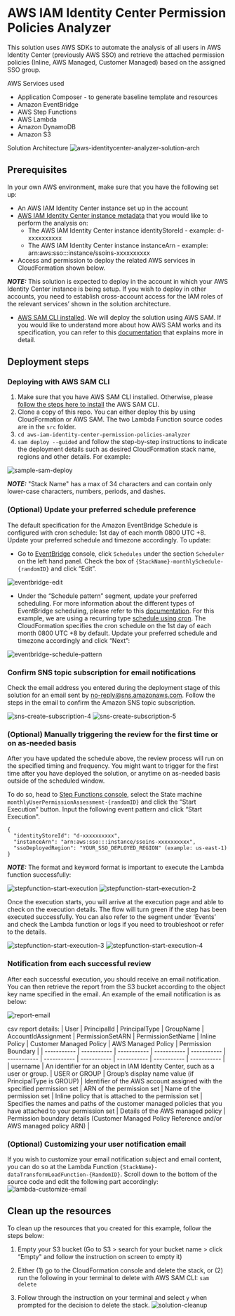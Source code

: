 # AWS IAM Identity Center Permission Policies Analyzer

This solution uses AWS SDKs to automate the analysis of all users in AWS Identity Center (previously AWS SSO) and retrieve the attached permission policies (Inline, AWS Managed, Customer Managed) based on the assigned SSO group.

AWS Services used
- Application Composer - to generate baseline template and resources
- Amazon EventBridge
- AWS Step Functions
- AWS Lambda
- Amazon DynamoDB
- Amazon S3

Solution Architecture
![aws-identitycenter-analyzer-solution-arch](/static/images/aws-identitycenter-iam-analyzer.jpg)

## Prerequisites
In your own AWS environment, make sure that you have the following set up:

* An AWS IAM Identity Center instance set up in the account
* [AWS IAM Identity Center instance metadata](https://docs.aws.amazon.com/singlesignon/latest/APIReference/API_InstanceMetadata.html) that you would like to perform the analysis on:
    * The AWS IAM Identity Center instance identityStoreId - example: d-xxxxxxxxxx
    * The AWS IAM Identity Center instance instanceArn -  example: arn:aws:sso:::instance/ssoins-xxxxxxxxxx
* Access and permission to deploy the related AWS services in CloudFormation shown below.

**_NOTE:_** This solution is expected to deploy in the account in which your AWS Identity Center instance is being setup. If you wish to deploy in other accounts, you need to establish cross-account access for the IAM roles of the relevant services’ shown in the solution architecture.

* [AWS SAM CLI installed](https://docs.aws.amazon.com/serverless-application-model/latest/developerguide/install-sam-cli.html). We will deploy the solution using AWS SAM. If you would like to understand more about how AWS SAM works and its specification, you can refer to this [documentation](https://docs.aws.amazon.com/serverless-application-model/latest/developerguide/sam-specification.html) that explains more in detail.

## Deployment steps
### Deploying with AWS SAM CLI
1. Make sure that you have AWS SAM CLI installed. Otherwise, please [follow the steps here to install](https://docs.aws.amazon.com/serverless-application-model/latest/developerguide/install-sam-cli.html) the AWS SAM CLI.
2. Clone a copy of this repo. You can either deploy this by using CloudFormation or AWS SAM. The two Lambda Function source codes are in the `src` folder.
3. `cd aws-iam-identity-center-permission-policies-analyzer`
4. `sam deploy --guided` and follow the step-by-step instructions to indicate the deployment details such as desired CloudFormation stack name, regions and other details. For example:

![sample-sam-deploy](/static/images/sample-sam-deploy.jpg)

**_NOTE:_** "Stack Name" has a max of 34 characters and can contain only lower-case characters, numbers, periods, and dashes. 

### (Optional) Update your preferred schedule preference
The default specification for the Amazon EventBridge Schedule is configured with cron schedule: 1st day of each month 0800 UTC +8. Update your preferred schedule and timezone accordingly. To update:
- Go to [EventBridge](https://console.aws.amazon.com/events/home) console, click `Schedules` under the section `Scheduler` on the left hand panel. Check the box of `{StackName}-monthlySchedule-{randomID}` and click “Edit”.

![eventbridge-edit](/static/images/eventbridge-edit.jpg)

- Under the “Schedule pattern” segment, update your preferred scheduling. For more information about the different types of EventBridge scheduling, please refer to this [documentation](https://docs.aws.amazon.com/scheduler/latest/UserGuide/schedule-types.html). For this example, we are using a recurring type [schedule using cron](https://docs.aws.amazon.com/scheduler/latest/UserGuide/schedule-types.html#cron-based). The CloudFormation specifies the cron schedule on the 1st day of each month 0800 UTC +8 by default. Update your preferred schedule and timezone accordingly and click “Next”:

![eventbridge-schedule-pattern](static/images/eventbridge-schedule-pattern.jpg)


### Confirm SNS topic subscription for email notifications
Check the email address you entered during the deployment stage of this solution for an email sent by no-reply@sns.amazonaws.com. Follow the steps in the email to confirm the Amazon SNS topic subscription. 

![sns-create-subscription-4](static/images/sns-create-subscription-4.jpg)
![sns-create-subscription-5](static/images/sns-create-subscription-5.jpg)

### (Optional) Manually triggering the review for the first time or on as-needed basis
After you have updated the schedule above, the review process will run on the specified timing and frequency. You might want to trigger for the first time after you have deployed the solution, or anytime on as-needed basis outside of the scheduled window. 

To do so, head to [Step Functions console](https://console.aws.amazon.com/states/home?#/statemachines), select the State machine `monthlyUserPermissionAssessment-{randomID}` and click the “Start Execution” button. Input the following event pattern and click “Start Execution".

```
{
  "identityStoreId": "d-xxxxxxxxxx",
  "instanceArn": "arn:aws:sso:::instance/ssoins-xxxxxxxxxx",
  "ssoDeployedRegion": "YOUR_SSO_DEPLOYED_REGION" (example: us-east-1)
}
```
**_NOTE:_** The format and keyword format is important to execute the Lambda function successfully: 

![stepfunction-start-execution](static/images/stepfunction-start-execution.jpg)
![stepfunction-start-execution-2](static/images/stepfunction-start-execution-2.jpg)

Once the execution starts, you will arrive at the execution page and able to check on the execution details. The flow will turn green if the step has been executed successfully. You can also refer to the segment under ‘Events’ and check the Lambda function or logs if you need to troubleshoot or refer to the details.

![stepfunction-start-execution-3](static/images/stepfunction-start-execution-3.jpg)
![stepfunction-start-execution-4](static/images/stepfunction-start-execution-4.jpg)


### Notification from each successful review
After each successful execution, you should receive an email notification. You can then retrieve the report from the S3 bucket according to the object key name specified in the email. An example of the email notification is as below:

![report-email](static/images/report-email.jpg)


csv report details:
| User | PrincipalId | PrincipalType | GroupName | AccountIdAssignment | PermissionSetARN | PermissionSetName | Inline Policy | Customer Managed Policy | AWS Managed Policy | Permission Boundary |
| ----------- | ----------- | ----------- | ----------- | ----------- | ----------- | ----------- | ----------- | ----------- | ----------- | ----------- |
| username      | An identifier for an object in IAM Identity Center, such as a user or group.       | USER or GROUP       | Group’s display name value (if PrincipalType is GROUP) | Identifier of the AWS account assigned with the specified permission set      | ARN of the permission set       | Name of the permission set        | Inline policy that is attached to the permission set        | Specifies the names and paths of the customer managed policies that you have attached to your permission set    | Details of the AWS managed policy       | Permission boundary details (Customer Managed Policy Reference and/or AWS managed policy ARN)     |

### (Optional) Customizing your user notification email
If you wish to customize your email notification subject and email content, you can do so at the Lambda Function `{StackName}-dataTransformLoadFunction-{RandomID}`. Scroll down to the bottom of the source code and edit the following part accordingly:
![lambda-customize-email](static/images/lambda-customize-email.jpg)

## Clean up the resources
To clean up the resources that you created for this example, follow the steps below:

1. Empty your S3 bucket (Go to S3 > search for your bucket name > click “Empty" and follow the instruction on screen to empty it)
2. Either (1) go to the CloudFormation console and delete the stack, or (2) run the following in your terminal to delete with AWS SAM CLI:
`sam delete`

3. Follow through the instruction on your terminal and select `y` when prompted for the decision to delete the stack.
![solution-cleanup](static/images/solution-cleanup.jpg)